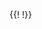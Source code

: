 <table class="layui-hide" id="ID-table-demo-editmodes"></table>
{{!<!-- select -->
<!--注: 自 2.9.12 版本开始，select 可与 table 实现友好兼容。若使用旧版本，则推荐采用原生 select（即添加 lay-ignore 属性）-->
<script type="text/html" id="TPL-select-demo">
  {{# var cityList = d.cityList || ["北京","上海","广州","城市-1"]; }}
  <select name="city" lay-filter="select-demo" lay-append-to="body">
    <option value="">select 方式</option>
    {{# layui.each(cityList, function(i, v){ }}
    <option value="{{= v }}" {{= v === d.city ? 'selected' : '' }}>{{= v }}</option>
    {{# }); }}
  </select> 
</script>
<!-- dropdown -->
<script type="text/html" id="TPL-dropdown-demo">
  <button class="layui-btn layui-btn-primary dropdown-demo">
    <span>{{= d.sex || '无' }}</span>
    <i class="layui-icon layui-icon-down layui-font-12"></i>
  </button>
</script>
<!-- laydate -->
<script type="text/html" id="TPL-laydate-demo">
  <input class="layui-input laydate-demo" placeholder="选择日期" value="{{= d.fieldname3 || '' }}">
</script>
<!-- colorpicker -->
<script type="text/html" id="TPL-colorpicker-demo">
  {{# var color = d.color || ['#16baaa','#16b777','#1E9FFF','#FF5722','#FFB800','#393D49'][Math.round(Math.random()*5)]; }}
  <div class="colorpicker-demo" lay-options="{color: '{{= color }}'}"></div>
</script>!}}

<!-- import layui -->
<script>
layui.use(function(){
  var $ = layui.$;
  var table = layui.table;
  var form = layui.form;
  var dropdown = layui.dropdown;
  var laydate = layui.laydate;
  var colorpicker = layui.colorpicker;
  var util = layui.util;
  
  // 渲染
  table.render({
    elem: '#ID-table-demo-editmodes',
    url: '/static/json/2/table/user.json', // 此处为静态模拟数据，实际使用时需换成真实接口
    page: true,
    css: [ // 设置单元格样式
      // 取消默认的溢出隐藏，并设置适当高度
      '.layui-table-cell{height: 50px; line-height: 40px;}',
      '.layui-table-cell .layui-colorpicker{width: 38px; height: 38px;}',
      '.layui-table-cell select{height: 36px; padding: 0 5px;}'
    ].join(''),
    cols: [[ // 表头
      {field: 'id', title: 'ID', width:80, align: 'center', fixed: 'left'},
      {field: 'city', title: 'select', minWidth: 150, templet: '#TPL-select-demo'},
      {field: 'sex', title: 'dropdown', width: 130, unresize: true, align: 'center', templet: '#TPL-dropdown-demo'},
      {field: 'date', title: 'laydate', minWidth: 150, templet: '#TPL-laydate-demo'},
      {field: 'color', title: 'color', width: 80, unresize: true, align: 'center', templet: '#TPL-colorpicker-demo'},
      {field: 'sign', title: '文本', edit: 'textarea'}
    ]],
    done: function(res, curr, count){
      var options = this;
      
      // 获取当前行数据 - 自定义方法
      table.getRowData = function(tableId, elem){
        var index = $(elem).closest('tr').data('index');
        return table.cache[tableId][index] || {};
      };

      // 展示数据 - 仅用于演示
      var showData = function(data) {
        return layer.msg('当前行最新数据：<br>'+ util.escape(JSON.stringify(data)), {
          offset: '16px',
          anim: 'slideDown'
        });
      };
      
      // layui form select 事件
      form.on('select(select-demo)', function(obj){
        var value = obj.value; // 获取选中项 value
        // 获取当前行数据(如 id 等字段，以作为数据修改的索引)
        var data = table.getRowData(options.id, obj.elem);

        // 更新数据中对应的字段
        data.city = value;

        // 显示当前行最新数据 - 仅用于示例展示
        showData(data);
      });
      
      // dropdown 方式的下拉选择
      dropdown.render({
        elem: '.dropdown-demo',
        // trigger: 'hover',
        // 此处的 data 值，可根据 done 返回的 res 遍历来赋值
        data: [{
          title: '男',
          id: 100
        },{
          title: '女',
          id: 101
        },{
          title: '保密',
          id: 102
        }],
        click: function(obj){
          var data = table.getRowData(options.id, this.elem); // 获取当前行数据(如 id 等字段，以作为数据修改的索引)
          
          this.elem.find('span').html(obj.title);

          // 更新数据中对应的字段
          data.sex = obj.title;

          // 显示当前行最新数据 - 仅用于示例展示
          showData(data);
        }
      });
      
      // laydate
      laydate.render({
        elem: '.laydate-demo',
        done: function(value, date, endDate){
          var data = table.getRowData(options.id, this.elem); // 获取当前行数据(如 id 等字段，以作为数据修改的索引)

          // 更新数据中对应的字段
          data.date = value;
          
          // 显示当前行最新数据 - 仅用于示例展示
          showData(data);
        }
      });
      
      // colorpicker
      colorpicker.render({
        elem: '.colorpicker-demo',
        done: function(value){
          var data = table.getRowData(options.id, this.elem); // 获取当前行数据(如 id 等字段，以作为数据修改的索引)

          // 更新数据中对应的字段
          data.color = value;
          
          // 显示当前行最新数据 - 仅用于示例展示
          showData(data);
        }
      });
      
      // 单元格普通编辑事件
      table.on('edit(ID-table-demo-editmodes)', function(obj){
        var value = obj.value // 得到修改后的值
        var data = obj.data // 得到所在行所有键值
        var field = obj.field; // 得到字段
        
        // 更新数据中对应的字段
        var update = {};
        update[field] = value;
        obj.update(update);
        
        // 编辑后续操作，如提交更新请求，以完成真实的数据更新
        // …
        
        // 显示当前行最新数据 - 仅用于示例展示
        showData(data);
      });
      
      // 更多编辑方式……
    }
  });

});
</script>
